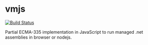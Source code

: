 vmjs
====

[![Build Status](https://travis-ci.org/sergeyt/vmjs.png?branch=master)](https://travis-ci.org/sergeyt/vmjs)

Partial ECMA-335 implementation in JavaScript to run managed .net assemblies in browser or nodejs.
